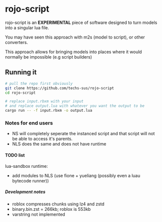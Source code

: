 # rojo-script

rojo-script is an **EXPERIMENTAL** piece of software designed to turn models into a singular lua file.

You may have seen this approach with m2s (model to script), or other converters.

This approach allows for bringing models into places where it would normally be impossible (e.g script builders)

## Running it

```bash
# pull the repo first obviously
git clone https://github.com/techs-sus/rojo-script
cd rojo-script

# replace input.rbxm with your input
# and replace output.lua with whatever you want the output to be
cargo run -- -f input.rbxm -o output.lua
```

### Notes for end users

- NS will completely seperate the instanced script and that script will not be able to access it's parents.
- NLS does the same and does not have runtime

#### TODO list

lua-sandbox runtime:

- add modules to NLS (use fione + yueliang (possibly even a luau bytecode runner))

##### Development notes

- roblox compresses chunks using lz4 and zstd
- binary.bin.zst = 266kb; roblox is 553kb
- varstring not implemented
